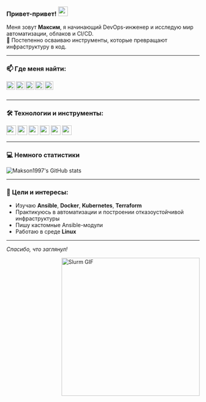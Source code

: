 ### Привет-привет! <img src="https://media.giphy.com/media/hvRJCLFzcasrR4ia7z/giphy.gif" width="25px">

Меня зовут **Максим**, я начинающий DevOps-инженер и исследую мир автоматизации, облаков и CI/CD.  
🚀 Постепенно осваиваю инструменты, которые превращают инфраструктуру в код.

---

### 📫 Где меня найти:

<a href="https://vk.com/your_vk" target="_blank">
  <img align="left" alt="VKontakte" width="22px" src="https://cdn.jsdelivr.net/npm/simple-icons@v3/icons/vk.svg" />
</a>
<a href="https://t.me/your_telegram" target="_blank">
  <img align="left" alt="Telegram" width="22px" src="https://cdn.jsdelivr.net/npm/simple-icons@v3/icons/telegram.svg" />
</a>
<a href="https://www.linkedin.com/in/your_linkedin" target="_blank">
  <img align="left" alt="LinkedIn" width="22px" src="https://cdn.jsdelivr.net/npm/simple-icons@v3/icons/linkedin.svg" />
</a>
<a href="https://twitter.com/your_twitter" target="_blank">
  <img align="left" alt="Twitter" width="22px" src="https://cdn.jsdelivr.net/npm/simple-icons@v3/icons/twitter.svg" />
</a>
<a href="https://www.instagram.com/your_instagram" target="_blank">
  <img align="left" alt="Instagram" width="22px" src="https://cdn.jsdelivr.net/npm/simple-icons@v3/icons/instagram.svg" />
</a>

<br /><br />

---

### 🛠️ Технологии и инструменты:

<code><img height="25" src="https://cdn.jsdelivr.net/gh/devicons/devicon/icons/bash/bash-original.svg"></code>
<code><img height="25" src="https://cdn.jsdelivr.net/gh/devicons/devicon/icons/python/python-original.svg"></code>
<code><img height="25" src="https://cdn.jsdelivr.net/gh/devicons/devicon/icons/docker/docker-original.svg"></code>
<code><img height="25" src="https://cdn.jsdelivr.net/gh/devicons/devicon/icons/ansible/ansible-original.svg"></code>
<code><img height="25" src="https://cdn.jsdelivr.net/gh/devicons/devicon/icons/linux/linux-original.svg"></code>
<code><img height="25" src="https://cdn.jsdelivr.net/gh/devicons/devicon/icons/git/git-original.svg"></code>

---

### 💻 Немного статистики

![Makson1997's GitHub stats](https://github-readme-stats.vercel.app/api?username=Makson1997&show_icons=true&theme=radical&hide_title=true)

---

### 📍 Цели и интересы:
- Изучаю **Ansible**, **Docker**, **Kubernetes**, **Terraform**
- Практикуюсь в автоматизации и построении отказоустойчивой инфраструктуры
- Пишу кастомные Ansible-модули
- Работаю в среде **Linux**

---

_Спасибо, что заглянул!_

<img align="right" alt="Slurm GIF" src="https://raw.githubusercontent.com/kalashnikov-ulmic/kalashnikov-ulmic/main/%D0%A3%D1%87%D1%83%D1%81%D1%8C%20%D0%BD%D0%B0%20Slurm.png?raw=true" width="360" />
